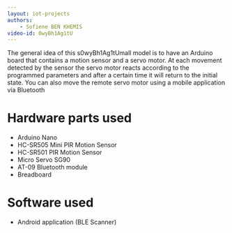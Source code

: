 ```yaml
---
layout: iot-projects
authors:
    - Sofiene BEN KHEMIS
video-id: 0wyBh1Ag1tU
---    
```


The general idea of this s0wyBh1Ag1tUmall model is to have an Arduino board that contains a motion sensor and a servo motor.
At each movement detected by the sensor the servo motor reacts according to the programmed parameters and after a certain time it will return to the initial state.
You can also move the remote servo motor using a mobile application via Bluetooth

# Hardware parts used
* Arduino Nano
* HC-SR505 Mini PIR Motion Sensor
* HC-SR501 PIR Motion Sensor
* Micro Servo SG90
* AT-09 Bluetooth module
* Breadboard

# Software used 
* Android application (BLE Scanner)
